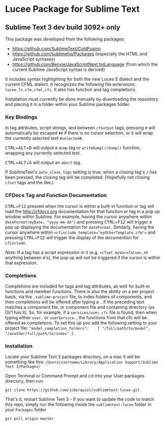 # Lucee Package for Sublime Text
## Sublime Text 3 dev build 3092+ only

This package was developed from the following packages:

* https://github.com/SublimeText/ColdFusion
* https://github.com/sublimehq/Packages (especially the HTML and JavaScript syntaxes)
* https://github.com/Benvie/JavaScriptNext.tmLanguage (from which the current Sublime JavaScript syntax is derived)

It includes syntax highlighting for both the new Lucee 5 dialect and the current CFML dialect. It recognizes the following file extensions: `lucee,lc,cfm,cfml,cfc`. It also has function and tag completions.

Installation must currently be done manually by downloading the repository and placing it in a folder within your Sublime packages folder.

### Key Bindings

In tag attributes, script strings, and between `cfoutput` tags, pressing `#` will automatically be escaped `##` if there is no cursor selection, or it will wrap the currently selected text `#selected#`.

<kbd>CTRL</kbd>+<kbd>ALT</kbd>+<kbd>D</kbd> will output a `dump` tag or `writeDump()/dump()` function, wrapping any currently selected text.

<kbd>CTRL</kbd>+<kbd>ALT</kbd>+<kbd>A</kbd> will output an `abort` tag.

If SublimeText's `auto_close_tags` setting is true, when a closing tag's `/` has been pressed, the closing tag will be completed. (Hopefully not closing `cfset` tags and the like.)

### CFDocs Tag and Function Documentation

<kbd>CTRL</kbd>+<kbd>F12</kbd> pressed when the cursor is within a built-in function or tag will load the http://cfdocs.org documentation for that function or tag in a pop up window within Sublime. For example, having the cursor anywhere within `dateFormat(myDate, "yyyy-mm-dd")` and pressing <kbd>CTRL</kbd>+<kbd>F12</kbd> will trigger a pop up displaying the documentation for `dateFormat`. Similarly, having the cursor anywhere within `<cfinclude template="myOtherTemplate.cfm">` and pressing <kbd>CTRL</kbd>+<kbd>F12</kbd> will trigger the display of the documention for `cfinclude`.

*Note:* If a tag has a script expression in it (e.g. `<cfset myVar=false>`, or anything between `#`'s), the pop up will not be triggered if the cursor is within that expression.

### Completions

Completions are included for tags and tag attributes, as well for built-in functions and member functions. There is also the ability on a per project basis, via the `.sublime-project` file, to index folders of components, and then completions will be offered after typing a `.` if the preceding text matches a component file, or component file and containing directory (as DI/1 has it). So, for example, if a `services/user.cfc` file is found, then when typing either `user.` or `userService.`, the functions from that cfc will be offered as completions. To set this up you add the following setting to your project file: `"model_completion_folders":    [ "/full/path/to/model", "/another/full/path/to/index" ]`.

### Installation

Locate your Sublime Text 3 packages directory, on a mac it will be something like this: `/Users/username/Library/Application Support/Sublime Text 3/Packages/`

Open Terminal or Command Prompt and cd into your User packages directory, then run:

    git clone https://github.com/jcberquist/sublimetext-lucee.git

That's it, restart Sublime Text 3 - if you want to update the code to match this repo, simply run the following inside the `sublimetext-lucee` folder in your `Packages` folder

    git pull origin master
